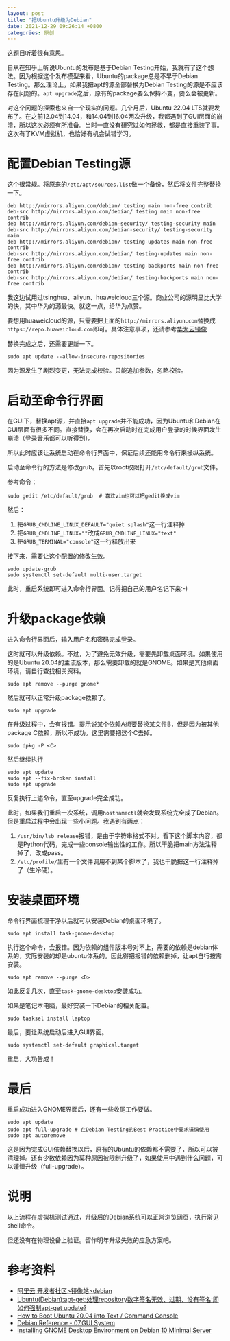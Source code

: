 ```yaml
---
layout: post
title: "把Ubuntu升级为Debian"
date: 2021-12-29 09:26:14 +0800
categories: 原创
---
```


这题目听着很有意思。

自从在知乎上听说Ubuntu的发布是基于Debian Testing开始，我就有了这个想法。因为根据这个发布模型来看，Ubuntu的package总是不早于Debian Testing。那么理论上，如果我把apt的源全部替换为Debian Testing的源是不应该存在问题的。`apt upgrade`之后，原有的package要么保持不变，要么会被更新。

对这个问题的探索也来自一个现实的问题。几个月后，Ubuntu 22.04 LTS就要发布了。在之前12.04到14.04，和14.04到16.04两次升级，我都遇到了GUI层面的崩溃，所以这次必须有所准备。当时一直没有研究过如何拯救，都是直接重装了事。这次有了KVM虚拟机，也恰好有机会试错学习。

# 配置Debian Testing源

这个很常规。将原来的`/etc/apt/sources.list`做一个备份，然后将文件完整替换一下。

```
deb http://mirrors.aliyun.com/debian/ testing main non-free contrib
deb-src http://mirrors.aliyun.com/debian/ testing main non-free contrib
deb http://mirrors.aliyun.com/debian-security/ testing-security main
deb-src http://mirrors.aliyun.com/debian-security/ testing-security main
deb http://mirrors.aliyun.com/debian/ testing-updates main non-free contrib
deb-src http://mirrors.aliyun.com/debian/ testing-updates main non-free contrib
deb http://mirrors.aliyun.com/debian/ testing-backports main non-free contrib
deb-src http://mirrors.aliyun.com/debian/ testing-backports main non-free contrib
```

我这边试用过tsinghua、aliyun、huaweicloud三个源。商业公司的源明显比大学的快，其中华为的源最快。就这一点，给华为点赞。

要想用huaweicloud的源，只需要把上面的`http://mirrors.aliyun.com`替换成`https://repo.huaweicloud.com`即可。具体注意事项，还请参考[华为云镜像](https://mirrors.huaweicloud.com/home)

替换完成之后，还需要更新一下。

```
sudo apt update --allow-insecure-repositories
```

因为源发生了剧烈变更，无法完成校验。只能追加参数，忽略校验。


# 启动至命令行界面

在GUI下，替换apt源，并直接`apt upgrade`并不能成功，因为Ubuntu和Debian在GUI层面有很多不同。直接替换，会在再次启动时在完成用户登录的时候界面发生崩溃（登录音乐都可以听得到）。

所以此时应该让系统启动在命令行界面中，保证后续还能用命令行来操纵系统。

启动至命令行的方法是修改grub。首先以root权限打开`/etc/default/grub`文件。

参考命令：

```
sudo gedit /etc/default/grub  # 喜欢vim也可以把gedit换成vim
```

然后：
1. 把`GRUB_CMDLINE_LINUX_DEFAULT="quiet splash"`这一行注释掉
2. 把`GRUB_CMDLINE_LINUX=""`改成`GRUB_CMDLINE_LINUX="text"`
3. 把`GRUB_TERMINAL="console"`这一行释放出来

接下来，需要让这个配置的修改生效。

```
sudo update-grub
sudo systemctl set-default multi-user.target
```

此时，重启系统即可进入命令行界面。记得把自己的用户名记下来:-)

# 升级package依赖

进入命令行界面后，输入用户名和密码完成登录。

这时就可以升级依赖。不过，为了避免无效升级，需要先卸载桌面环境。如果使用的是Ubuntu 20.04的主流版本，那么需要卸载的就是GNOME。如果是其他桌面环境，请自行查找相关资料。

```
sudo apt remove --purge gnome*
```

然后就可以正常升级package依赖了。

```
sudo apt upgrade
```

在升级过程中，会有报错。提示说某个依赖A想要替换某文件B，但是因为被其他package C依赖，所以不成功。这里需要把这个C去掉。

```
sudo dpkg -P <C>
```

然后继续执行

```
sudo apt update
sudo apt --fix-broken install
sudo apt upgrade
```

反复执行上述命令，直至upgrade完全成功。

此时，如果我们重启一次系统，调用`hostnamectl`就会发现系统完全成了Debian。但是重启过程中会出现一些小问题。我遇到有两点：
1. `/usr/bin/lsb_release`报错，是由于字符串格式不对。看下这个脚本内容，都是Python代码，完成一些console输出性的工作。所以干脆把main方法注释掉了，改成pass。
2. `/etc/profile/`里有一个文件调用不到某个脚本了，我也干脆把这一行注释掉了（生冷硬）。

# 安装桌面环境

命令行界面梳理干净以后就可以安装Debian的桌面环境了。

```
sudo apt install task-gnome-desktop
```

执行这个命令，会报错。因为依赖的组件版本号对不上，需要的依赖是debian体系的，实际安装的却是ubuntu体系的。因此得把报错的依赖删掉，让apt自行按需安装。

```
sudo apt remove --purge <D>
```

如此反复几次，直至`task-gnome-desktop`安装成功。

如果是笔记本电脑，最好安装一下Debian的相关配置。

```
sudo tasksel install laptop
```

最后，要让系统启动后进入GUI界面。

```
sudo systemctl set-default graphical.target
```

重启，大功告成！

# 最后

重启成功进入GNOME界面后，还有一些收尾工作要做。

```
sudo apt update
sudo apt full-upgrade # 在Debian Testing的Best Practice中要求谨慎使用
sudo apt autoremove
```

这是因为完成GUI依赖替换以后，原有的Ubuntu的依赖都不需要了，所以可以被清理掉。还有少数依赖因为莫种原因被限制升级了，如果使用中遇到什么问题，可以谨慎升级（full-upgrade）。

# 说明

以上流程在虚拟机测试通过，升级后的Debian系统可以正常浏览网页，执行常见shell命令。

但还没有在物理设备上验证。留作明年升级失败的应急方案吧。

# 参考资料

- [阿里云 开发者社区>镜像站>debian](https://developer.aliyun.com/mirror/debian)
- [Ubuntu(Debian):apt-get:处理repository数字签名无效、过期、没有签名:即如何强制apt-get update?](https://www.cnblogs.com/jinzhenshui/p/13446279.html)
- [How to Boot Ubuntu 20.04 into Text / Command Console](https://ubuntuhandbook.org/index.php/2020/05/boot-ubuntu-20-04-command-console/)
- [Debian Reference - 07.GUI System](https://www.debian.org/doc/manuals/debian-reference/ch07.en.html)
- [Installing GNOME Desktop Environment on Debian 10 Minimal Server](https://linuxhint.com/install_gnome_debian_10_minimal_server/)

